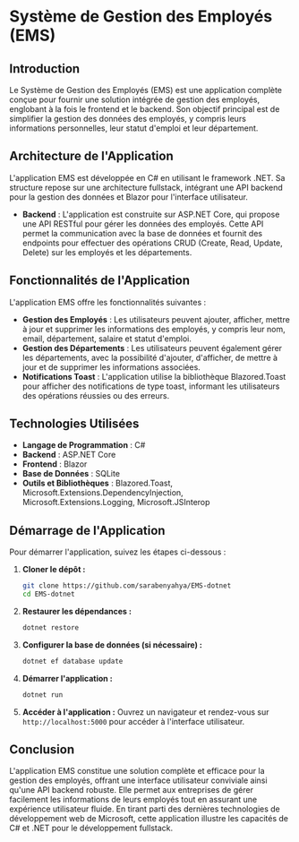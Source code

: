 # Système de Gestion des Employés (EMS)

## Introduction

Le Système de Gestion des Employés (EMS) est une application complète conçue pour fournir une solution intégrée de gestion des employés, englobant à la fois le frontend et le backend. Son objectif principal est de simplifier la gestion des données des employés, y compris leurs informations personnelles, leur statut d'emploi et leur département.

## Architecture de l'Application

L'application EMS est développée en C# en utilisant le framework .NET. Sa structure repose sur une architecture fullstack, intégrant une API backend pour la gestion des données et Blazor pour l'interface utilisateur.

- **Backend** : L'application est construite sur ASP.NET Core, qui propose une API RESTful pour gérer les données des employés. Cette API permet la communication avec la base de données et fournit des endpoints pour effectuer des opérations CRUD (Create, Read, Update, Delete) sur les employés et les départements.

## Fonctionnalités de l'Application

L'application EMS offre les fonctionnalités suivantes :

- **Gestion des Employés** : Les utilisateurs peuvent ajouter, afficher, mettre à jour et supprimer les informations des employés, y compris leur nom, email, département, salaire et statut d'emploi.
- **Gestion des Départements** : Les utilisateurs peuvent également gérer les départements, avec la possibilité d'ajouter, d'afficher, de mettre à jour et de supprimer les informations associées.
- **Notifications Toast** : L'application utilise la bibliothèque Blazored.Toast pour afficher des notifications de type toast, informant les utilisateurs des opérations réussies ou des erreurs.

## Technologies Utilisées

- **Langage de Programmation** : C#
- **Backend** : ASP.NET Core
- **Frontend** : Blazor
- **Base de Données** : SQLite
- **Outils et Bibliothèques** : Blazored.Toast, Microsoft.Extensions.DependencyInjection, Microsoft.Extensions.Logging, Microsoft.JSInterop

## Démarrage de l'Application

Pour démarrer l'application, suivez les étapes ci-dessous :

1. **Cloner le dépôt :**

   ```bash
   git clone https://github.com/sarabenyahya/EMS-dotnet
   cd EMS-dotnet
   ```
2. **Restaurer les dépendances :**

   ```bash
   dotnet restore
   ```

3. **Configurer la base de données (si nécessaire) :**
    ```bash
    dotnet ef database update
    ```

4. **Démarrer l'application :**
    ```bash
    dotnet run
    ```

5. **Accéder à l'application :**
Ouvrez un navigateur et rendez-vous sur `http://localhost:5000` pour accéder à l'interface utilisateur.

## Conclusion

L'application EMS constitue une solution complète et efficace pour la gestion des employés, offrant une interface utilisateur conviviale ainsi qu'une API backend robuste. Elle permet aux entreprises de gérer facilement les informations de leurs employés tout en assurant une expérience utilisateur fluide. En tirant parti des dernières technologies de développement web de Microsoft, cette application illustre les capacités de C# et .NET pour le développement fullstack.